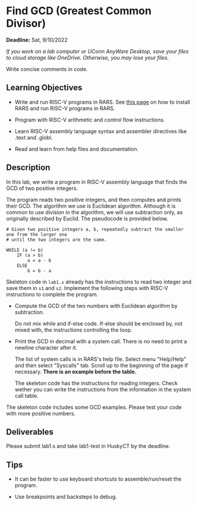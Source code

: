 # Find GCD (Greatest Common Divisor)

**Deadline:** Sat, 9/10/2022

*If you work on a lab computer or UConn AnyWare Desktop, save your files to
cloud storage like OneDrive. Otherwise, you may lose your files.*

Write concise comments in code.

## Learning Objectives

* Write and run RISC-V programs in RARS. See 
  [this page](https://github.com/zhijieshi/cse3666/blob/master/misc/rars.md) on 
  how to install RARS and run RISC-V programs in RARS. 

* Program with RISC-V arithmetic and control flow instructions. 

* Learn RISC-V assembly language syntax and assembler directives like .text and 
  .globl.

* Read and learn from help files and documentation.

## Description

In this lab, we write a program in RISC-V assembly language that finds
the GCD of two positive integers.

The program reads two positive integers, and then computes and prints their
GCD.  The algorithm we use is Euclidean algorithm. Although it is common to use
division in the algorithm, we will use subtraction only, as originally
described by Euclid. The pseudocode is provided below.

```
# Given two positive integers a, b, repeatedly subtract the smaller one from the larger one
# until the two integers are the same. 

WHILE (a != b) 
    IF (a > b) 
        a = a - b
    ELSE 
        b = b - a
```

Skeleton code in `lab1.s` already has the instructions to read two integer and
save them in `s1` and `s2`. Implement the following steps with RISC-V
instructions to complete the program. 

*   Compute the GCD of the two numbers with Euclidean algorithm by subtraction.

    Do not mix while and if-else code. If-else should be enclosed by, not mixed
    with, the instructions controlling the loop.

*   Print the GCD in decimal with a system call. There is no need to print a newline character after it.

    The list of system calls is in RARS's help file. Select menu "Help/Help" and then select "Syscalls" tab. 
    Scroll up to the beginning of the page if necessary. **There is an example before the table.**

    The skeleton code has the instructions for reading integers. Check wether you can write the instructions from
    the information in the system call table.

The skeleton code includes some GCD examples. Please test your code with more
positive numbers.  

## Deliverables

Please submit lab1.s and take lab1-test in HuskyCT by the deadline.

## Tips

* It can be faster to use keyboard shortcuts to assemble/run/reset the program.

* Use breakpoints and backsteps to debug.

